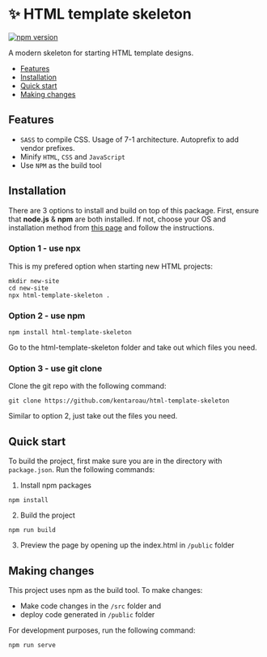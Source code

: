 # ✨ HTML template skeleton
[![npm version](https://img.shields.io/npm/v/html-template-skeleton?style=plastic)](https://www.npmjs.com/package/html-template-skeleton)

A modern skeleton for starting HTML template designs.

* [Features](#features)
* [Installation](#installation)
* [Quick start](#quick-start)
* [Making changes](#making-changes)

## Features

* `SASS` to compile CSS. Usage of 7-1 architecture. Autoprefix to add vendor prefixes.
* Minify `HTML`, `CSS` and `JavaScript`
* Use `NPM` as the build tool

## Installation

There are 3 options to install and build on top of this package. First, ensure that **node.js** & **npm** are both installed. If not, choose your OS and installation method from [this page](https://nodejs.org/en/download/package-manager/) and follow the instructions.

### Option 1 - use npx

This is my prefered option when starting new HTML projects:

```
mkdir new-site
cd new-site
npx html-template-skeleton .
```

### Option 2 - use npm

```
npm install html-template-skeleton
```
Go to the html-template-skeleton folder and take out which files you need.

### Option 3 - use git clone

Clone the git repo with the following command:

```
git clone https://github.com/kentaroau/html-template-skeleton
```
Similar to option 2, just take out the files you need.

## Quick start

To build the project, first make sure you are in the directory with `package.json`. Run the following commands:

1. Install npm packages

```
npm install
```

2. Build the project

```
npm run build
```

3. Preview the page by opening up the index.html in `/public` folder

## Making changes

This project uses npm as the build tool. To make changes:

* Make code changes in the `/src` folder and 
* deploy code generated in `/public` folder

For development purposes, run the following command:

```
npm run serve
```

